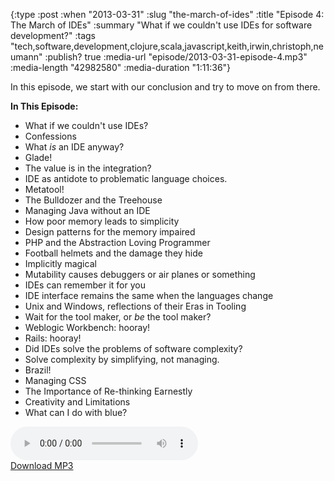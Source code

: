 {:type :post
 :when "2013-03-31"
 :slug "the-march-of-ides"
 :title "Episode 4: The March of IDEs"
 :summary "What if we couldn't use IDEs for software development?"
 :tags "tech,software,development,clojure,scala,javascript,keith,irwin,christoph,neumann"
 :publish? true
 :media-url "episode/2013-03-31-episode-4.mp3"
 :media-length "42982580"
 :media-duration "1:11:36"}

In this episode, we start with our conclusion and try to move on from
there.

**In This Episode:**

 - What if we couldn't use IDEs?
 - Confessions
 - What _is_ an IDE anyway?
 - Glade!
 - The value is in the integration?
 - IDE as antidote to problematic language choices.
 - Metatool!
 - The Bulldozer and the Treehouse
 - Managing Java without an IDE
 - How poor memory leads to simplicity
 - Design patterns for the memory impaired
 - PHP and the Abstraction Loving Programmer
 - Football helmets and the damage they hide
 - Implicitly magical
 - Mutability causes debuggers or air planes or something
 - IDEs can remember it for you
 - IDE interface remains the same when the languages change
 - Unix and Windows, reflections of their Eras in Tooling
 - Wait for the tool maker, or _be_ the tool maker?
 - Weblogic Workbench: hooray!
 - Rails: hooray!
 - Did IDEs solve the problems of software complexity?
 - Solve complexity by simplifying, not managing.
 - Brazil!
 - Managing CSS
 - The Importance of Re-thinking Earnestly
 - Creativity and Limitations
 - What can I do with blue?

<div class="audio-wrapper">
  <audio controls>
    <source src="episode/2013-03-31-episode-4.mp3" type="audio/mpeg"/>
  </audio>
  <div class="audio-download">
    <a href="episode/2013-03-31-episode-4.mp3">Download MP3</a>
  </div>
</div>

